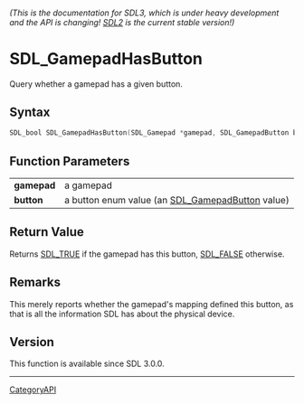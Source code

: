 ###### (This is the documentation for SDL3, which is under heavy development and the API is changing! [SDL2](https://wiki.libsdl.org/SDL2/) is the current stable version!)
# SDL_GamepadHasButton

Query whether a gamepad has a given button.

## Syntax

```c
SDL_bool SDL_GamepadHasButton(SDL_Gamepad *gamepad, SDL_GamepadButton button);

```

## Function Parameters

|                 |                                                                       |
| --------------- | --------------------------------------------------------------------- |
| **gamepad**     | a gamepad                                                             |
| **button**      | a button enum value (an [SDL_GamepadButton](SDL_GamepadButton) value) |

## Return Value

Returns [SDL_TRUE](SDL_TRUE) if the gamepad has this button,
[SDL_FALSE](SDL_FALSE) otherwise.

## Remarks

This merely reports whether the gamepad's mapping defined this button, as
that is all the information SDL has about the physical device.

## Version

This function is available since SDL 3.0.0.

----
[CategoryAPI](CategoryAPI)

